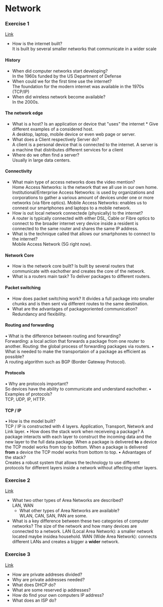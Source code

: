 # Network 
### Exercise 1
[Link](https://www.youtube.com/watch?v=sMHzfigUxz4)
* How is the internet built?  
    It is built by several smaller networks that communicate in a wider scale

#### History
* When did computer networks start developing?  
    In the 1960s funded by the US Department of Defense
* When could we for the first time use the internet?   
    The foundation for the modern internet was available in the 1970s (TCP/IP)
* When did wireless network become available?    
    In the 2000s.

#### The network edge
* What is a host? 
    Is an application or device that "uses" the internet 
        * Give different examples of a considered host.  
        A desktop, laptop, mobile device or even web page or server.
* What does a Client respectively Server do?  
    A client is a personal device that is connected to the internet.
    A server is a machine that distributes different services for a client 
* Where do we often find a server?  
    Usually in large data centers.

#### Connectivity
* What main type of access networks does the video mention?  
    Home Access Networks: is the network that we all use in our own home.
    Institutional/Enterprise Access Networks: is used by organizations and corporations to gather a various amount of devices under one or more networks (via fibre optics). 
    Mobile Access Networks: enables us to connest our smartphones and laptops to a mobile network.  
* How is out local network connectede (physically) to the internet?  
    A router is typically connected with either DSL, Cable or Fibre optics to connect to the broader internet very device inside a resident is connected to the same router and shares the same IP address.  
* What is the technique called that allows our smartphones to connect to the internet?    
    Mobile Access Network (5G right now).  

#### Network Core
* How is the network core built? 
    Is built by several routers that communicate with eachother and creates the core of the network.
* What is a routers main task?
    To deliver packages to different routers.
#### Packet switching 
* How does packet switching work?
    It divides a full package into smaller chunks and is then sent via different routes to the same destination.
* What are the advantages of packageoriented communication?  
    Redundancy and flexibility.

#### Routing and forwarding 
• What is the difference between routing and forwarding?  
    Forwarding: a local action that forwards a package from one router to another.
    Routing: the global process of forwarding packages via routers.
• What is needed to make the transportaion of a package as efficient as possible?    
    A routing algorithm such as BGP (Border Gateway Protocol).

#### Protocols
• Why are protocols important?    
    So devices have the ability to communicate and understand eachother.
• Examples of protocols?  
    TCP, UDP, IP, HTTP.

#### TCP / IP
• How is the model built?    
    TCP / IP is constructed with 4 layers. Application, Transport, Network and Link layer.
• How does the stack work when receiveing a package?
    A package interacts with each layer to construct the incoming data and the new layer to the full data package.
    When a package is delivered **to** a device the TCP model works from top to bottom.
    When a package is delivered **from** a device the TCP model works from bottom to top. 
• Advantages of the stack?    
    Creates a robust system that allows the technology to use different protocols for different layers inside a network without affecting other layers.

### Exercise 2
[Link](https://www.lifewire.com/lans-wans-and-other-area-networks-817376)
* What two other types of Area Networks are described?   
    LAN, WAN
    * What other types of Area Networks are available?  
        WLAN, CAN, SAN, PAN are some.
* What is a key difference between these two categories of computer networks? 
    The size of the network and how many devices are connected to a network.
    LAN (Local Area Network): a smaller network located maybe insidea household.
    WAN (Wide Area Network): connects different LANs and creates a bigger a **wider** network.

### Exercise 3
[Link](https://www.lifewire.com/what-is-a-private-ip-address-2625970)
* How are private addreses divided?    
* Why are private addresses needed?     
* What does DHCP do?  
* What are some reserved ip addresses?    
* How do find your own computers IP address?  
* What does an ISP do?    
